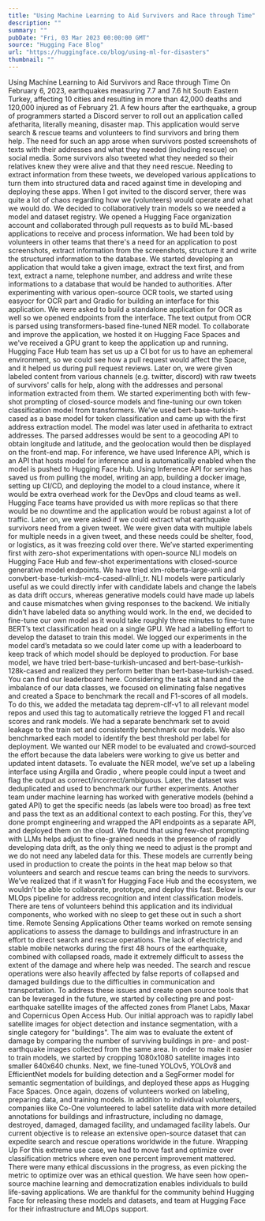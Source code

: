 ```yaml
---
title: "Using Machine Learning to Aid Survivors and Race through Time"
description: ""
summary: ""
pubDate: "Fri, 03 Mar 2023 00:00:00 GMT"
source: "Hugging Face Blog"
url: "https://huggingface.co/blog/using-ml-for-disasters"
thumbnail: ""
---
```


Using Machine Learning to Aid Survivors and Race through Time
On February 6, 2023, earthquakes measuring 7.7 and 7.6 hit South Eastern Turkey, affecting 10 cities and resulting in more than 42,000 deaths and 120,000 injured as of February 21.
A few hours after the earthquake, a group of programmers started a Discord server to roll out an application called afetharita, literally meaning, disaster map. This application would serve search & rescue teams and volunteers to find survivors and bring them help. The need for such an app arose when survivors posted screenshots of texts with their addresses and what they needed (including rescue) on social media. Some survivors also tweeted what they needed so their relatives knew they were alive and that they need rescue. Needing to extract information from these tweets, we developed various applications to turn them into structured data and raced against time in developing and deploying these apps.
When I got invited to the discord server, there was quite a lot of chaos regarding how we (volunteers) would operate and what we would do. We decided to collaboratively train models so we needed a model and dataset registry. We opened a Hugging Face organization account and collaborated through pull requests as to build ML-based applications to receive and process information.
We had been told by volunteers in other teams that there's a need for an application to post screenshots, extract information from the screenshots, structure it and write the structured information to the database. We started developing an application that would take a given image, extract the text first, and from text, extract a name, telephone number, and address and write these informations to a database that would be handed to authorities. After experimenting with various open-source OCR tools, we started using easyocr
for OCR part and Gradio
for building an interface for this application. We were asked to build a standalone application for OCR as well so we opened endpoints from the interface. The text output from OCR is parsed using transformers-based fine-tuned NER model.
To collaborate and improve the application, we hosted it on Hugging Face Spaces and we've received a GPU grant to keep the application up and running. Hugging Face Hub team has set us up a CI bot for us to have an ephemeral environment, so we could see how a pull request would affect the Space, and it helped us during pull request reviews.
Later on, we were given labeled content from various channels (e.g. twitter, discord) with raw tweets of survivors' calls for help, along with the addresses and personal information extracted from them. We started experimenting both with few-shot prompting of closed-source models and fine-tuning our own token classification model from transformers. We’ve used bert-base-turkish-cased as a base model for token classification and came up with the first address extraction model.
The model was later used in afetharita
to extract addresses. The parsed addresses would be sent to a geocoding API to obtain longitude and latitude, and the geolocation would then be displayed on the front-end map. For inference, we have used Inference API, which is an API that hosts model for inference and is automatically enabled when the model is pushed to Hugging Face Hub. Using Inference API for serving has saved us from pulling the model, writing an app, building a docker image, setting up CI/CD, and deploying the model to a cloud instance, where it would be extra overhead work for the DevOps and cloud teams as well. Hugging Face teams have provided us with more replicas so that there would be no downtime and the application would be robust against a lot of traffic.
Later on, we were asked if we could extract what earthquake survivors need from a given tweet. We were given data with multiple labels for multiple needs in a given tweet, and these needs could be shelter, food, or logistics, as it was freezing cold over there. We’ve started experimenting first with zero-shot experimentations with open-source NLI models on Hugging Face Hub and few-shot experimentations with closed-source generative model endpoints. We have tried xlm-roberta-large-xnli and convbert-base-turkish-mc4-cased-allnli_tr. NLI models were particularly useful as we could directly infer with candidate labels and change the labels as data drift occurs, whereas generative models could have made up labels and cause mismatches when giving responses to the backend. We initially didn’t have labeled data so anything would work.
In the end, we decided to fine-tune our own model as it would take roughly three minutes to fine-tune BERT’s text classification head on a single GPU. We had a labelling effort to develop the dataset to train this model. We logged our experiments in the model card’s metadata so we could later come up with a leaderboard to keep track of which model should be deployed to production. For base model, we have tried bert-base-turkish-uncased and bert-base-turkish-128k-cased and realized they perform better than bert-base-turkish-cased. You can find our leaderboard here.
Considering the task at hand and the imbalance of our data classes, we focused on eliminating false negatives and created a Space to benchmark the recall and F1-scores of all models. To do this, we added the metadata tag deprem-clf-v1
to all relevant model repos and used this tag to automatically retrieve the logged F1 and recall scores and rank models. We had a separate benchmark set to avoid leakage to the train set and consistently benchmark our models. We also benchmarked each model to identify the best threshold per label for deployment.
We wanted our NER model to be evaluated and crowd-sourced the effort because the data labelers were working to give us better and updated intent datasets. To evaluate the NER model, we’ve set up a labeling interface using Argilla
and Gradio
, where people could input a tweet and flag the output as correct/incorrect/ambiguous.
Later, the dataset was deduplicated and used to benchmark our further experiments.
Another team under machine learning has worked with generative models (behind a gated API) to get the specific needs (as labels were too broad) as free text and pass the text as an additional context to each posting. For this, they’ve done prompt engineering and wrapped the API endpoints as a separate API, and deployed them on the cloud. We found that using few-shot prompting with LLMs helps adjust to fine-grained needs in the presence of rapidly developing data drift, as the only thing we need to adjust is the prompt and we do not need any labeled data for this.
These models are currently being used in production to create the points in the heat map below so that volunteers and search and rescue teams can bring the needs to survivors.
We’ve realized that if it wasn’t for Hugging Face Hub and the ecosystem, we wouldn’t be able to collaborate, prototype, and deploy this fast. Below is our MLOps pipeline for address recognition and intent classification models.
There are tens of volunteers behind this application and its individual components, who worked with no sleep to get these out in such a short time.
Remote Sensing Applications
Other teams worked on remote sensing applications to assess the damage to buildings and infrastructure in an effort to direct search and rescue operations. The lack of electricity and stable mobile networks during the first 48 hours of the earthquake, combined with collapsed roads, made it extremely difficult to assess the extent of the damage and where help was needed. The search and rescue operations were also heavily affected by false reports of collapsed and damaged buildings due to the difficulties in communication and transportation.
To address these issues and create open source tools that can be leveraged in the future, we started by collecting pre and post-earthquake satellite images of the affected zones from Planet Labs, Maxar and Copernicus Open Access Hub.
Our initial approach was to rapidly label satellite images for object detection and instance segmentation, with a single category for "buildings". The aim was to evaluate the extent of damage by comparing the number of surviving buildings in pre- and post-earthquake images collected from the same area. In order to make it easier to train models, we started by cropping 1080x1080 satellite images into smaller 640x640 chunks. Next, we fine-tuned YOLOv5, YOLOv8 and EfficientNet models for building detection and a SegFormer model for semantic segmentation of buildings, and deployed these apps as Hugging Face Spaces.
Once again, dozens of volunteers worked on labeling, preparing data, and training models. In addition to individual volunteers, companies like Co-One volunteered to label satellite data with more detailed annotations for buildings and infrastructure, including no damage, destroyed, damaged, damaged facility, and undamaged facility labels. Our current objective is to release an extensive open-source dataset that can expedite search and rescue operations worldwide in the future.
Wrapping Up
For this extreme use case, we had to move fast and optimize over classification metrics where even one percent improvement mattered. There were many ethical discussions in the progress, as even picking the metric to optimize over was an ethical question. We have seen how open-source machine learning and democratization enables individuals to build life-saving applications. We are thankful for the community behind Hugging Face for releasing these models and datasets, and team at Hugging Face for their infrastructure and MLOps support.